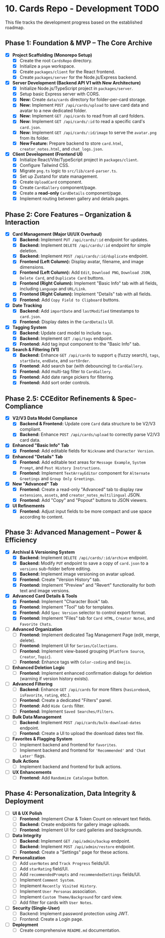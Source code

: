 # 10. Cards Repo - Development TODO

This file tracks the development progress based on the established roadmap.

## Phase 1: Foundation & MVP – The Core Archive
- [x] **Project Scaffolding (Monorepo Setup)**
  - [x] Create the root `CardsRepo` directory.
  - [x] Initialize a `pnpm` workspace.
  - [x] Create `packages/client` for the React frontend.
  - [x] Create `packages/server` for the Node.js/Express backend.
- [x] **Server Development (Backend API V1 with New Architecture)**
  - [x] Initialize Node.js/TypeScript project in `packages/server`.
  - [x] Setup basic Express server with CORS.
  - [x] **New:** Create `data/cards` directory for folder-per-card storage.
  - [x] **New:** Implement `POST /api/cards/upload` to save card data and avatar to a new dedicated folder.
  - [x] **New:** Implement `GET /api/cards` to read from all card folders.
  - [x] **New:** Implement `GET /api/cards/:id` to read a specific card's `card.json`.
  - [x] **New:** Implement `GET /api/cards/:id/image` to serve the `avatar.png` from its folder.
  - [x] **New Feature:** Prepare backend to store `card.html`, `creator_notes.html`, and `chat_logs.json`.
- [x] **Client Development (Frontend UI)**
  - [x] Initialize React/Vite/TypeScript project in `packages/client`.
  - [x] Configure Tailwind CSS.
  - [x] Migrate `png.ts` logic to `src/lib/card-parser.ts`.
  - [x] Set up Zustand for state management.
  - [x] Create `UploadCard` component.
  - [x] Create `CardGallery` component/page.
  - [x] Create a **read-only** `CardDetails` component/page.
  - [x] Implement routing between gallery and details pages.

## Phase 2: Core Features – Organization & Interaction
- [x] **Card Management (Major UI/UX Overhaul)**
  - [x] **Backend:** Implement `PUT /api/cards/:id` endpoint for updates.
  - [x] **Backend:** Implement `DELETE /api/cards/:id` endpoint for simple deletion.
  - [x] **Backend:** Implement `POST /api/cards/:id/duplicate` endpoint.
  - [x] **Frontend (Left Column):** Display avatar, filename, and image dimensions.
  - [x] **Frontend (Left Column):** Add `Edit`, `Download PNG`, `Download JSON`, `Delete Card`, and `Duplicate Card` buttons.
  - [x] **Frontend (Right Column):** Implement "Basic Info" tab with all fields, including `Language` and `URL/Link`.
  - [x] **Frontend (Right Column):** Implement "Details" tab with all fields.
  - [x] **Frontend:** Add `Copy Field to Clipboard` buttons.
- [x] **Date Tracking**
  - [x] **Backend:** Add `importDate` and `lastModified` timestamps to `card.json`.
  - [x] **Frontend:** Display dates in the `CardDetails` UI.
- [x] **Tagging System**
  - [x] **Backend:** Update card model to include `tags`.
  - [x] **Backend:** Implement `GET /api/tags` endpoint.
  - [x] **Frontend:** Add tag input component to the "Basic Info" tab.
- [x] **Search & Filtering (V1)**
  - [x] **Backend:** Enhance `GET /api/cards` to support `q` (fuzzy search), `tags`, `startDate`, `endDate`, and `sortOrder`.
  - [x] **Frontend:** Add search bar (with debouncing) to `CardGallery`.
  - [x] **Frontend:** Add multi-tag filter to `CardGallery`.
  - [x] **Frontend:** Add date range pickers for filtering.
  - [x] **Frontend:** Add sort order controls.

## Phase 2.5: CCEditor Refinements & Spec-Compliance
- [x] **V2/V3 Data Model Compliance**
  - [x] **Backend & Frontend:** Update core `Card` data structure to be V2/V3 compliant.
  - [x] **Backend:** Enhance `POST /api/cards/upload` to correctly parse V2/V3 card data.
- [x] **Enhanced "Basic Info" Tab**
  - [x] **Frontend:** Add editable fields for `Nickname` and `Character Version`.
- [x] **Enhanced "Details" Tab**
  - [x] **Frontend:** Add editable text areas for `Message Example`, `System Prompt`, and `Post History Instructions`.
  - [x] **Frontend:** Implement `TextArrayEditor` component for `Alternate Greetings` and `Group Only Greetings`.
- [x] **New "Advanced" Tab**
  - [x] **Frontend:** Create a read-only "Advanced" tab to display raw `extensions`, `assets`, and `creator_notes_multilingual` JSON.
  - [x] **Frontend:** Add "Copy" and "Popout" buttons to JSON viewers.
- [x] **UI Refinements**
    - [x] **Frontend:** Adjust input fields to be more compact and use space according to content.

## Phase 3: Advanced Management – Power & Efficiency
- [x] **Archival & Versioning System**
  - [x] **Backend:** Implement `DELETE /api/cards/:id/archive` endpoint.
  - [x] **Backend:** Modify `PUT` endpoint to save a copy of `card.json` to a `versions` sub-folder before editing.
  - [x] **Backend:** Implement image versioning on avatar upload.
  - [x] **Frontend:** Create "Version History" tab.
  - [x] **Frontend:** Implement "Preview" and "Revert" functionality for both text and image versions.
- [x] **Advanced Card Details & Tools**
  - [x] **Frontend:** Implement "Character Book" tab.
  - [x] **Frontend:** Implement "Tool" tab for templates.
  - [x] **Frontend:** Add `Spec Version` selector to control export format.
  - [x] **Frontend:** Implement "Files" tab for `Card HTML`, `Creator Notes`, and `Favorite Chats`.
- [ ] **Advanced Organization**
  - [ ] **Frontend:** Implement dedicated Tag Management Page (edit, merge, delete).
  - [ ] **Frontend:** Implement UI for `Series/Collections`.
  - [ ] **Frontend:** Implement view-based grouping (`Platform Source`, `Creator`, `Topic`).
  - [ ] **Frontend:** Enhance tags with `Color-coding` and `Emojis`.
- [ ] **Enhanced Deletion Logic**
  - [ ] **Frontend:** Implement enhanced confirmation dialogs for deletion (warning if version history exists).
- [ ] **Advanced Filtering**
  - [ ] **Backend:** Enhance `GET /api/cards` for more filters (`hasLorebook`, `isFavorite`, `rating`, etc.).
  - [ ] **Frontend:** Create a dedicated "Filters" panel.
  - [ ] **Frontend:** Add `Hide Cards` filter.
  - [ ] **Frontend:** Implement `Saved Searches/Filters`.
- [ ] **Bulk Data Management**
  - [ ] **Backend:** Implement `POST /api/cards/bulk-download-dates` endpoint.
  - [ ] **Frontend:** Create a UI to upload the download dates text file.
- [ ] **Favorites & Flagging System**
  - [ ] Implement backend and frontend for `favorites`.
  - [ ] Implement backend and frontend for `'Recommended'` and `'Chat Later'` flags.
- [ ] **Bulk Actions**
  - [ ] Implement backend and frontend for bulk actions.
- [ ] **UX Enhancements**
  - [ ] **Frontend:** Add `Randomize Catalogue` button.

## Phase 4: Personalization, Data Integrity & Deployment
- [ ] **UI & UX Polish**
  - [ ] **Frontend:** Implement Char & Token Count on relevant text fields.
  - [ ] **Backend:** Create endpoints for gallery image uploads.
  - [ ] **Frontend:** Implement UI for card galleries and backgrounds.
- [ ] **Data Integrity**
  - [ ] **Backend:** Implement `GET /api/admin/backup` endpoint.
  - [ ] **Backend:** Implement `POST /api/admin/restore` endpoint.
  - [ ] **Frontend:** Create a "Settings" page for these actions.
- [ ] **Personalization**
  - [ ] Add `userNotes` and `Track Progress` fields/UI.
  - [ ] Add `starRating` field/UI.
  - [ ] Add `recommendedPrompts` and `recommendedSettings` fields/UI.
  - [ ] Implement `Comment System`.
  - [ ] Implement `Recently Visited History`.
  - [ ] Implement `User Personas` association.
  - [ ] Implement `Custom Theme/Background` for card view.
  - [ ] Add filter for cards with `User Notes`.
- [ ] **Security (Single-User)**
  - [ ] Backend: Implement password protection using JWT.
  - [ ] Frontend: Create a Login page.
- [ ] **Deployment**
  - [ ] Create comprehensive `README.md` documentation.